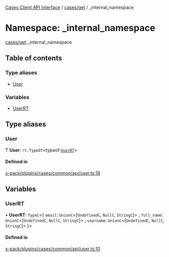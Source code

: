 [Cases Client API Interface](../README.md) / [cases/get](cases_get.md) / \_internal\_namespace

# Namespace: \_internal\_namespace

[cases/get](cases_get.md)._internal_namespace

## Table of contents

### Type aliases

- [User](cases_get._internal_namespace.md#user)

### Variables

- [UserRT](cases_get._internal_namespace.md#userrt)

## Type aliases

### User

Ƭ **User**: `rt.TypeOf`<typeof [`UserRT`](cases_get._internal_namespace.md#userrt)\>

#### Defined in

[x-pack/plugins/cases/common/api/user.ts:18](https://github.com/elastic/kibana/blob/c427bf270ae/x-pack/plugins/cases/common/api/user.ts#L18)

## Variables

### UserRT

• **UserRT**: `TypeC`<{ `email`: `UnionC`<[`UndefinedC`, `NullC`, `StringC`]\> ; `full_name`: `UnionC`<[`UndefinedC`, `NullC`, `StringC`]\> ; `username`: `UnionC`<[`UndefinedC`, `NullC`, `StringC`]\>  }\>

#### Defined in

[x-pack/plugins/cases/common/api/user.ts:10](https://github.com/elastic/kibana/blob/c427bf270ae/x-pack/plugins/cases/common/api/user.ts#L10)

